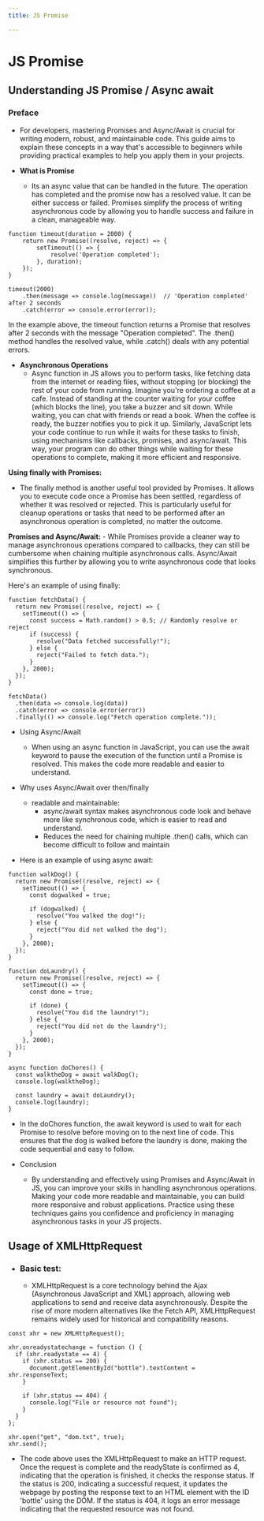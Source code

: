 ```yaml
---
title: JS Promise

---
```


# JS Promise

## Understanding JS Promise / Async await

### Preface
- For developers, mastering Promises and Async/Await is crucial for writing modern, robust, and maintainable code. This guide aims to explain these concepts in a way that's accessible to beginners while providing practical examples to help you apply them in your projects.

- **What is Promise**
    - Its an async value that can be handled in the future. The operation has completed and the promise now has a resolved value. It can be either success or failed. Promises simplify the process of writing asynchronous code by allowing you to handle success and failure in a clean, manageable way.

```
function timeout(duration = 2000) {
    return new Promise((resolve, reject) => {
        setTimeout(() => {
            resolve('Operation completed');
        }, duration);
    });
}

timeout(2000)
    .then(message => console.log(message))  // 'Operation completed' after 2 seconds
    .catch(error => console.error(error));

```
In the example above, the timeout function returns a Promise that resolves after 2 seconds with the message "Operation completed". The .then() method handles the resolved value, while .catch() deals with any potential errors.



        
- **Asynchronous Operations**
    - Async function in JS allows you to perform tasks, like fetching data from the internet or reading files, without stopping (or blocking) the rest of your code from running. Imagine you're ordering a coffee at a cafe. Instead of standing at the counter waiting for your coffee (which blocks the line), you take a buzzer and sit down. While waiting, you can chat with friends or read a book. When the coffee is ready, the buzzer notifies you to pick it up. Similarly, JavaScript lets your code continue to run while it waits for these tasks to finish, using mechanisms like callbacks, promises, and async/await. This way, your program can do other things while waiting for these operations to complete, making it more efficient and responsive.

**Using finally with Promises:**
- The finally method is another useful tool provided by Promises. It allows you to execute code once a Promise has been settled, regardless of whether it was resolved or rejected. This is particularly useful for cleanup operations or tasks that need to be performed after an asynchronous operation is completed, no matter the outcome.

**Promises and Async/Await:**
    - While Promises provide a cleaner way to manage asynchronous operations compared to callbacks, they can still be cumbersome when chaining multiple asynchronous calls. Async/Await simplifies this further by allowing you to write asynchronous code that looks synchronous.
    
Here's an example of using finally:

```JS
function fetchData() {
  return new Promise((resolve, reject) => {
    setTimeout(() => {
      const success = Math.random() > 0.5; // Randomly resolve or reject
      if (success) {
        resolve("Data fetched successfully!");
      } else {
        reject("Failed to fetch data.");
      }
    }, 2000);
  });
}

fetchData()
  .then(data => console.log(data))
  .catch(error => console.error(error))
  .finally(() => console.log("Fetch operation complete."));

```

- Using Async/Await
    - When using an async function in JavaScript, you can use the await keyword to pause the execution of the function until a Promise is resolved. This makes the code more readable and easier to understand.

- Why uses Async/Await over then/finally
    - readable and maintainable:
        - async/await syntax makes asynchronous code look and behave more like synchronous code, which is easier to read and understand.
        - Reduces the need for chaining multiple .then() calls, which can become difficult to follow and maintain

- Here is an example of using async await:



```JS
function walkDog() {
  return new Promise((resolve, reject) => {
    setTimeout(() => {
      const dogwalked = true;

      if (dogwalked) {
        resolve("You walked the dog!");
      } else {
        reject("You did not walked the dog");
      }
    }, 2000);
  });
}

function doLaundry() {
  return new Promise((resolve, reject) => {
    setTimeout(() => {
      const done = true;

      if (done) {
        resolve("You did the laundry!");
      } else {
        reject("You did not do the laundry");
      }
    }, 2000);
  });
}

async function doChores() {
  const walktheDog = await walkDog();
  console.log(walktheDog);

  const laundry = await doLaundry();
  console.log(laundry);
}
```

- In the doChores function, the await keyword is used to wait for each Promise to resolve before moving on to the next line of code. This ensures that the dog is walked before the laundry is done, making the code sequential and easy to follow.

- Conclusion
    - By understanding and effectively using Promises and Async/Await in JS, you can improve your skills in handling asynchronous operations. Making your code more readable and maintainable, you can build more responsive and robust applications. Practice using these techniques gains you confidence and proficiency in managing asynchronous tasks in your JS projects. 


## Usage of XMLHttpRequest

- ### Basic test:
    - XMLHttpRequest is a core technology behind the Ajax (Asynchronous JavaScript and XML) approach, allowing web applications to send and receive data asynchronously. Despite the rise of more modern alternatives like the Fetch API, XMLHttpRequest remains widely used for historical and compatibility reasons.
```JS
const xhr = new XMLHttpRequest();

xhr.onreadystatechange = function () {
  if (xhr.readystate == 4) {
    if (xhr.status == 200) {
      document.getElementById("bottle").textContent = xhr.responseText;
    }

    if (xhr.status == 404) {
      console.log("File or resource not found");
    }
  }
};

xhr.open("get", "dom.txt", true);
xhr.send();

```
-  The code above uses the XMLHttpRequest to make an HTTP request. Once the request is complete and the readyState is confirmed as 4, indicating that the operation is finished, it checks the response status. If the status is 200, indicating a successful request, it updates the webpage by posting the response text to an HTML element with the ID 'bottle' using the DOM. If the status is 404, it logs an error message indicating that the requested resource was not found.

